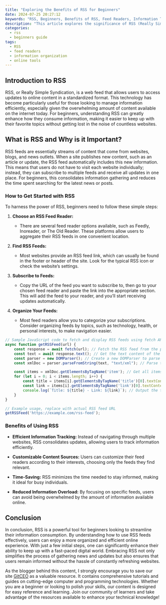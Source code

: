 ```yaml
---
title: "Exploring the Benefits of RSS for Beginners"
date: 2024-07-25 20:27:12
keywords: "RSS, Beginners, Benefits of RSS, Feed Readers, Information Tracking"
description: "This article explores the significance of RSS (Really Simple Syndication) for beginners. RSS provides a streamlined method to access and track updates from various websites without the need for constant manual checking. By subscribing to RSS feeds, users can aggregate content from their favorite blogs, news outlets, and other platforms into a single feed reader. This simplifies the process of staying updated on topics of interest, helping beginners avoid information overload. The article discusses how to get started with RSS, including a detailed guide on using feed readers and specific examples. Additionally, it highlights the practical benefits of RSS for organizing information and saving time, making it an essential tool for anyone seeking a more efficient online experience."
categories:
  - rss
  - beginners guide
tags:
  - RSS
  - feed readers
  - information organization
  - online tools
---
```


## Introduction to RSS

RSS, or Really Simple Syndication, is a web feed that allows users to access updates to online content in a standardized format. This technology has become particularly useful for those looking to manage information efficiently, especially given the overwhelming amount of content available on the internet today. For beginners, understanding RSS can greatly enhance how they consume information, making it easier to keep up with their favorite topics without getting lost in the noise of countless websites. 

<!-- more -->

## What is RSS and Why is it Important?

RSS feeds are essentially streams of content that come from websites, blogs, and news outlets. When a site publishes new content, such as an article or update, the RSS feed automatically includes this new information. This means that users do not have to visit each website individually; instead, they can subscribe to multiple feeds and receive all updates in one place. For beginners, this consolidates information gathering and reduces the time spent searching for the latest news or posts.

### How to Get Started with RSS

To harness the power of RSS, beginners need to follow these simple steps:

1. **Choose an RSS Feed Reader:**
   - There are several feed reader options available, such as Feedly, Inoreader, or The Old Reader. These platforms allow users to aggregate their RSS feeds in one convenient location.

2. **Find RSS Feeds:**
   - Most websites provide an RSS feed link, which can usually be found in the footer or header of the site. Look for the typical RSS icon or check the website’s settings.

3. **Subscribe to Feeds:**
   - Copy the URL of the feed you want to subscribe to, then go to your chosen feed reader and paste the link into the appropriate section. This will add the feed to your reader, and you’ll start receiving updates automatically.

4. **Organize Your Feeds:**
   - Most feed readers allow you to categorize your subscriptions. Consider organizing feeds by topics, such as technology, health, or personal interests, to make navigation easier.

```javascript
// Sample JavaScript code to fetch and display RSS feeds using fetch API
async function getRSSFeed(url) {
    const response = await fetch(url); // Fetch the RSS feed from the provided URL
    const text = await response.text(); // Get the text content of the feed
    const parser = new DOMParser(); // Create a new DOMParser to parse the feed
    const xmlDoc = parser.parseFromString(text, "text/xml"); // Parse the RSS feed as XML

    const items = xmlDoc.getElementsByTagName('item'); // Get all items from the feed
    for (let i = 0; i < items.length; i++) {
        const title = items[i].getElementsByTagName('title')[0].textContent; // Get title of each item
        const link = items[i].getElementsByTagName('link')[0].textContent; // Get link of each item
        console.log(`Title: ${title} - Link: ${link}`); // Output the title and link
    }
}

// Example usage, replace with actual RSS feed URL
getRSSFeed('https://example.com/rss-feed');
```

### Benefits of Using RSS

- **Efficient Information Tracking:** Instead of navigating through multiple websites, RSS consolidates updates, allowing users to track information efficiently.

- **Customizable Content Sources:** Users can customize their feed readers according to their interests, choosing only the feeds they find relevant.

- **Time-Saving:** RSS minimizes the time needed to stay informed, making it ideal for busy individuals.

- **Reduced Information Overload:** By focusing on specific feeds, users can avoid being overwhelmed by the amount of information available online.

## Conclusion

In conclusion, RSS is a powerful tool for beginners looking to streamline their information consumption. By understanding how to use RSS feeds effectively, users can enjoy a more organized and efficient online experience. With just a few initial steps, one can significantly enhance their ability to keep up with a fast-paced digital world. Embracing RSS not only simplifies the process of gathering news and updates but also ensures that users remain informed without the hassle of constantly refreshing websites.

As the blogger behind this content, I strongly encourage you to save our site [GitCEO](https://gitceo.com) as a valuable resource. It contains comprehensive tutorials and guides on cutting-edge computer and programming technologies. Whether you are a beginner or looking to polish your skills, our content is designed for easy reference and learning. Join our community of learners and take advantage of the resources available to enhance your technical knowledge!